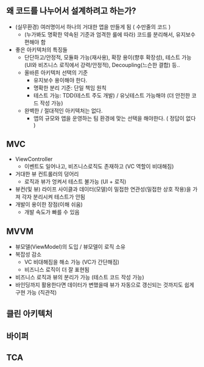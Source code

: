 ## 왜 코드를 나누어서 설계하려고 하는가?
- (실무환경) 여러명이서 하나의 거대한 앱을 만들게 됨 ( 수만줄의 코드 )
	- (누가봐도 명확한 약속된 기준과 엄격한 룰에 따라) 코드를 분리해서, 유지보수 편해야 함
- 좋은 아키텍처의 특징들
	- 단단하고/안정적, 모듈화 가능(재사용), 확장 용이(향후 확장성), 테스트 가능(UI와 비즈니스 로직에서 강력/안정적), Decoupling(느슨한 결합) 등..
  - 올바른 아키텍처 선택의 기준
	  - 유지보수 용이해야 한다.
	  - 명확한 분리 기준: 단일 책임 원칙
	  - 테스트 가능: TDD(테스트 주도 개발) / 유닛테스트 가능해야 (더 안전한 코드 작성 가능)
  - 완벽한 / 절대적인 아키텍처는 없다.
	  - 앱의 규모와 앱을 운영하는 팀 환경에 맞는 선택을 해야한다. ( 정답이 없다 )


## MVC
- ViewController 
	- 이벤트도 일어나고, 비즈니스로직도 존재하고 (VC 역할이 비대해짐)
- 거대한 뷰 컨트롤러의 덩어리 
	- 로직과 뷰가 엉켜서 테스트 불가능 (UI + 로직)
- 뷰컨(및 뷰) 라이프 사이클과 데이터(모델)이 밀접한 연관성(밀접한 상호 작용)을 가져 각자 분리시켜 테스트가 안됨
- 개발이 용이한 장점(이해 쉬움)
	- 개발 속도가 빠를 수 있음

## MVVM
- 뷰모델(ViewModel)의 도입 / 뷰모델이 로직 소유
- 복잡성 감소
	- VC 비대해짐을 해소 가능 (VC가 간단해짐)
	- 비즈니스 로직이 더 잘 표현됨
- 비즈니스 로직과 뷰의 분리가 가능 (테스트 코드 작성 가능)
- 바인딩까지 활용한다면 데이터가 변했을때 뷰가 자동으로 갱신되는 것까지도 쉽게 구현 가능 (직관적)
## 클린 아키텍처
## 바이퍼
## TCA
